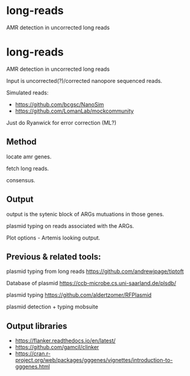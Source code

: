 # long-reads
AMR detection in uncorrected long reads


# long-reads
AMR detection in uncorrected long reads


Input is uncorrected(?)/corrected nanopore sequenced reads. 

Simulated reads: 

* https://github.com/bcgsc/NanoSim
* https://github.com/LomanLab/mockcommunity 

Just do Ryanwick for error correction (ML?)


## Method

locate amr genes. 

fetch long reads. 

consensus. 

## Output

output is the sytenic block of ARGs
mutuations in those genes. 

plasmid typing on reads associated with the ARGs. 

Plot options - Artemis looking output. 

## Previous & related tools: 

plasmid typing from long reads 
https://github.com/andrewjpage/tiptoft

Database of plasmid
https://ccb-microbe.cs.uni-saarland.de/plsdb/

plasmid typing
https://github.com/aldertzomer/RFPlasmid

plasmid detection + typing
mobsuite

## Output libraries 

* https://flanker.readthedocs.io/en/latest/
* https://github.com/gamcil/clinker
* https://cran.r-project.org/web/packages/gggenes/vignettes/introduction-to-gggenes.html
 
